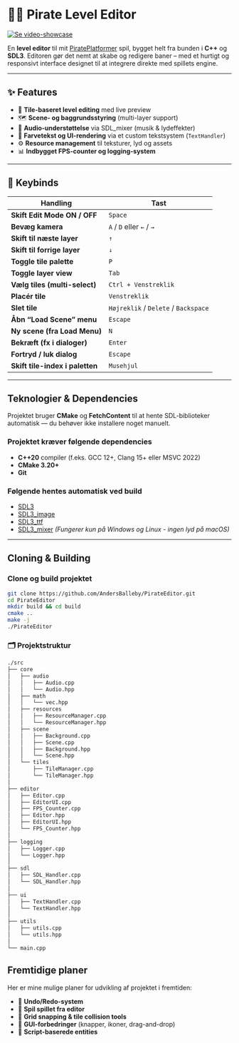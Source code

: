 # 🏴‍☠️ Pirate Level Editor
[![Se video-showcase](https://img.youtube.com/vi/5lzz7FF_RwY/0.jpg)](https://www.youtube.com/watch?v=5lzz7FF_RwY)

En **level editor** til mit [PiratePlatformer](https://github.com/AndersBalleby/PiratePlatformer) spil, bygget helt fra bunden i **C++** og **SDL3**.
Editoren gør det nemt at skabe og redigere baner – med et hurtigt og responsivt interface designet til at integrere direkte med spillets engine.

---

## ✨ Features
- 🧱 **Tile-baseret level editing** med live preview
- 🗺️ **Scene- og baggrundsstyring** (multi-layer support)
- 🎵 **Audio-understøttelse** via SDL_mixer (musik & lydeffekter)
- 🎨 **Farvetekst og UI-rendering** via et custom tekstsystem (`TextHandler`)
- ⚙️ **Resource management** til teksturer, lyd og assets
- 📊 **Indbygget FPS-counter og logging-system**

---

## 🎹 Keybinds
| Handling | Tast |
|-----------|------|
| **Skift Edit Mode ON / OFF** | `Space` |
| **Bevæg kamera** | `A` / `D` eller `←` / `→` |
| **Skift til næste layer** | `↑` |
| **Skift til forrige layer** | `↓` |
| **Toggle tile palette** | `P` |
| **Toggle layer view** | `Tab` |
| **Vælg tiles (multi-select)** | `Ctrl + Venstreklik` |
| **Placér tile** | `Venstreklik` |
| **Slet tile** | `Højreklik` / `Delete` / `Backspace` |
| **Åbn “Load Scene” menu** | `Escape` |
| **Ny scene (fra Load Menu)** | `N` |
| **Bekræft (fx i dialoger)** | `Enter` |
| **Fortryd / luk dialog** | `Escape` |
| **Skift tile-index i paletten** | `Musehjul` |

---

## Teknologier & Dependencies
Projektet bruger **CMake** og **FetchContent** til at hente SDL-biblioteker automatisk — du behøver ikke installere noget manuelt.

### Projektet kræver følgende dependencies
- **C++20** compiler (f.eks. GCC 12+, Clang 15+ eller MSVC 2022)
- **CMake 3.20+**
- **Git**

### Følgende hentes automatisk ved build
- [SDL3](https://github.com/libsdl-org/SDL)
- [SDL3_image](https://github.com/libsdl-org/SDL_image)
- [SDL3_ttf](https://github.com/libsdl-org/SDL_ttf)
- [SDL3_mixer](https://github.com/libsdl-org/SDL_mixer) *(Fungerer kun på Windows og Linux - ingen lyd på macOS)*

---

## Cloning & Building

### Clone og build projektet
```bash
git clone https://github.com/AndersBalleby/PirateEditor.git
cd PirateEditor
mkdir build && cd build
cmake ..
make -j
./PirateEditor
```


### 🗂️ Projektstruktur
```bash
./src
├── core
│   ├── audio
│   │   ├── Audio.cpp
│   │   └── Audio.hpp
│   ├── math
│   │   └── vec.hpp
│   ├── resources
│   │   ├── ResourceManager.cpp
│   │   └── ResourceManager.hpp
│   ├── scene
│   │   ├── Background.cpp
│   │   ├── Scene.cpp
│   │   ├── Background.hpp
│   │   └── Scene.hpp
│   └── tiles
│       ├── TileManager.cpp
│       └── TileManager.hpp
│
├── editor
│   ├── Editor.cpp
│   ├── EditorUI.cpp
│   ├── FPS_Counter.cpp
│   ├── Editor.hpp
│   ├── EditorUI.hpp
│   └── FPS_Counter.hpp
│
├── logging
│   ├── Logger.cpp
│   └── Logger.hpp
│
├── sdl
│   ├── SDL_Handler.cpp
│   └── SDL_Handler.hpp
│
├── ui
│   ├── TextHandler.cpp
│   └── TextHandler.hpp
│
├── utils
│   ├── utils.cpp
│   └── utils.hpp
│
└── main.cpp
```

## Fremtidige planer
Her er mine mulige planer for udvikling af projektet i fremtiden:
- 🔲 **Undo/Redo-system**
- 🚀 **Spil spillet fra editor**
- 🧮 **Grid snapping & tile collision tools**
- 🎨 **GUI-forbedringer** (knapper, ikoner, drag-and-drop)
- 🧠 **Script-baserede entities**
